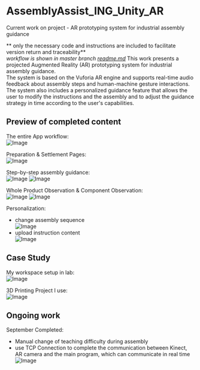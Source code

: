 # AssemblyAssist_ING_Unity_AR
Current work on project - AR prototyping system for industrial assembly guidance 

** only the necessary code and instructions are included to facilitate version return and traceability** <br>
*workflow is shown in master branch [readme.md](https://github.com/violet0330/AssemblyAssist_ING_Unity_AR/tree/master#readme)*
This work presents a projected Augmented Reality (AR) prototyping system for industrial assembly guidance. <br> 
The system is based on the Vuforia AR engine and supports real-time audio feedback about assembly steps and human-machine gesture interactions. The system also includes a personalized guidance feature that allows the user to modify the instructions and the assembly and to adjust the guidance strategy in time according to the user's capabilities.

## Preview of completed content
The entire App workflow:<br>
![Image](https://github.com/violet0330/AssemblyAssist_ING_Unity_AR/blob/main/Img/appFramework.png)

Preparation & Settlement Pages: <br>
![Image](https://github.com/violet0330/AssemblyAssist_ING_Unity_AR/blob/main/Img/preparationPages.png)

Step-by-step assembly guidance: <br>
![Image](https://github.com/violet0330/AssemblyAssist_ING_Unity_AR/blob/main/Img/assemblyPart2.gif)
![Image](https://github.com/violet0330/AssemblyAssist_ING_Unity_AR/blob/main/Img/assemblyPart1.gif)

Whole Product Observation & Component Observation:<br>
![Image](https://github.com/violet0330/AssemblyAssist_ING_Unity_AR/blob/main/Img/interaction1.gif)
![Image](https://github.com/violet0330/AssemblyAssist_ING_Unity_AR/blob/main/Img/interaction2.gif)

Personalization:<br>
  * change assembly sequence <br>
![Image](https://github.com/violet0330/AssemblyAssist_ING_Unity_AR/blob/main/Img/personalization1.gif)
  * upload instruction content<br>
![Image](https://github.com/violet0330/AssemblyAssist_ING_Unity_AR/blob/main/Img/personalization2.gif)

## Case Study
My workspace setup in lab: <br>
![Image](https://github.com/violet0330/AssemblyAssist_ING_Unity_AR/blob/main/Img/Workspace.png)

3D Printing Project I use: <br>
![Image](https://github.com/violet0330/AssemblyAssist_ING_Unity_AR/blob/main/Img/jellyfish.png)

## Ongoing work
September Completed:<br>
 * Manual change of teaching difficulty during assembly <br>
 * use TCP Connection to complete the communication between Kinect, AR camera and the main program, which can communicate in real time <br>
 ![Image](https://github.com/violet0330/AssemblyAssist_ING_Unity_AR/blob/main/Img/dataTransfer.png)
